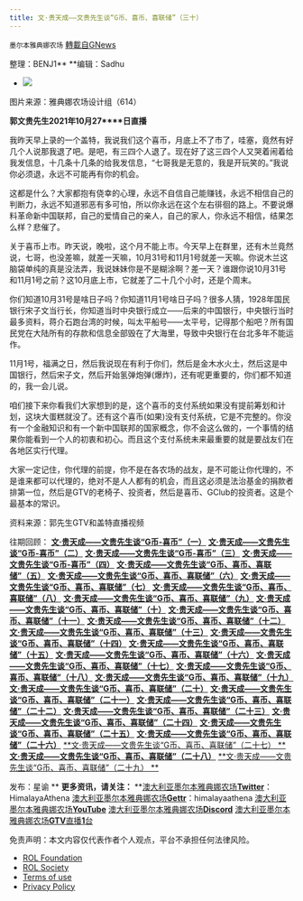 ```yaml
---
title: 文·贵天成——文贵先生谈“G币、喜币、喜联储”（三十）
---
```

`墨尔本雅典娜农场` [轉載自GNews](https://gnews.org/zh-hans/2052999/)

整理：BENJ1**
**编辑：Sadhu

- ![](https://assets.gnews.org/wp-content/uploads/2022/02/dfdf-1.png)



图片来源：雅典娜农场设计组（614）


**郭文贵先生2021****年10****月27****日直播**

我昨天早上录的一个盖特，我说我们这个喜币，月底上不了市了，哇塞，竟然有好几个人说那我退了吧。是吧，有三四个人退了。现在好了这三四个人又哭着闹着给我发信息，十几条十几条的给我发信息，“七哥我是无意的，我是开玩笑的。”我说你必须退，永远不可能再有你的机会。

这都是什么？大家都抱有侥幸的心理，永远不自信自己能赚钱，永远不相信自己的判断力，永远不知道邪恶有多可怕，所以你永远在这个左右徘徊的路上。不要说爆料革命新中国联邦，自己的爱情自己的亲人，自己的家人，你永远不相信，结果怎么样？悲催了。

关于喜币上市。昨天说，晚啦，这个月不能上市。今天早上在群里，还有木兰竟然说，七哥，也没差嘛，就差一天嘛，10月31号和11月1号就差一天嘛。你说木兰这脑袋单纯的真是没法弄，我说妹妹你是不是糊涂啊？差一天？谁跟你说10月31号和11月1号之前？这10月底上市，它就差了二十几个小时，还是个周末。

你们知道10月31号是啥日子吗？你知道11月1号啥日子吗？很多人猜，1928年国民银行宋子文当行长，你知道当时中央银行成立——后来的中国银行，中央银行当时最多资料，蒋介石跑台湾的时候，叫太平船号——太平号，记得那个船吧？所有国民党在大陆所有的存款和信息全部毁在了大海里，导致中央银行在台北多年不能运作。

11月1号，福满之日，然后我说现在有利于你们，然后是金木水火土，然后这是中国银行，然后宋子文，然后开始氢弹炮弹(爆炸)，还有呢更重要的，你们都不知道的，我一会儿说。

咱们接下来你看我们大家想到的是，这个喜币的支付系统如果没有提前筹划和计划，这块大蛋糕就没了。还有这个喜币(如果)没有支付系统，它是不完整的。你没有一个金融知识和有一个新中国联邦的国家概念，你不会这么做的，一个事情的结果你能看到一个人的初衷和初心。而且这个支付系统未来最重要的就是要战友们在各地区实行代理。

大家一定记住，你代理的前提，你不是在各农场的战友，是不可能让你代理的，不是谁来都可以代理的，绝对不是人人都有的机会，而且这必须是法治基金的捐款者排第一位，然后是GTV的老椅子、投资者，然后是喜币、GClub的投资者。这是个最基本的常识。

资料来源：郭先生GTV和盖特直播视频

往期回顾：
[**文·贵天成——文贵先生谈“G币-喜币”（一）**](https://gnews.org/zh-hans/1582391/)
[**文·贵天成——文贵先生谈“G币-喜币”（二）**](https://gnews.org/zh-hans/1584666/)
[**文·贵天成——文贵先生谈“G币-喜币”（三）**](https://gnews.org/zh-hans/1586436/)
[**文·贵天成——文贵先生谈“G币-喜币”（四）**](https://gnews.org/zh-hans/1588934/)
[**文·贵天成——文贵先生谈“G币、喜币、喜联储”（五）**](https://gnews.org/zh-hans/1590581/)
[**文·贵天成——文贵先生谈“G币、喜币、喜联储”（六）**](https://gnews.org/zh-hans/1590945/)
[**文·贵天成——文贵先生谈“G币、喜币、喜联储”（七）**](https://gnews.org/zh-hans/1592917/)
[**文·贵天成——文贵先生谈“G币、喜币、喜联储”（八）**](https://gnews.org/zh-hans/1593871/)
[**文·贵天成——文贵先生谈“G币、喜币、喜联储”（九）**](https://gnews.org/zh-hans/1594977/)
[**文·贵天成——文贵先生谈“G币、喜币、喜联储”（十）**](https://gnews.org/zh-hans/1596019/)
[**文·贵天成——文贵先生谈“G币、喜币、喜联储”（十一）**](https://gnews.org/zh-hans/1596044/)
[**文·贵天成——文贵先生谈“G币、喜币、喜联储”（十二）**](https://gnews.org/zh-hans/1597070/)
[**文·贵天成——文贵先生谈“G币、喜币、喜联储”（十三）**](https://gnews.org/zh-hans/1598679/)
[**文·贵天成——文贵先生谈“G币、喜币、喜联储”（十四）**](https://gnews.org/zh-hans/1599089/)
[**文·贵天成——文贵先生谈“G币、喜币、喜联储”（十五）**](https://gnews.org/zh-hans/1599433/)
[**文·贵天成——文贵先生谈“G币、喜币、喜联储”（十六）**](https://gnews.org/zh-hans/1599453/)
[**文·贵天成——文贵先生谈“G币、喜币、喜联储”（十七）**](https://gnews.org/zh-hans/1601053/)
[**文·贵天成——文贵先生谈“G币、喜币、喜联储”（十八）**](https://gnews.org/zh-hans/1620575/)
[**文·贵天成——文贵先生谈“G币、喜币、喜联储”（十九）**](https://gnews.org/zh-hans/1620634/)
[**文·贵天成——文贵先生谈“G币、喜币、喜联储”（二十）**](https://gnews.org/zh-hans/1620672/)
[**文·贵天成——文贵先生谈“G币、喜币、喜联储”（二十一）**](https://gnews.org/zh-hans/1620864/)
[**文·贵天成——文贵先生谈“G币、喜币、喜联储”（二十二）**](https://gnews.org/zh-hans/1622396/)
[**文·贵天成——文贵先生谈“G币、喜币、喜联储”（二十三）**](https://gnews.org/zh-hans/1622425/)
[**文·贵天成——文贵先生谈“G币、喜币、喜联储”（二十四）**](https://gnews.org/zh-hans/1622755/)
[**文·贵天成——文贵先生谈“G币、喜币、喜联储”（二十五）**](https://gnews.org/zh-hans/1623166/)
[**文·贵天成——文贵先生谈“G币、喜币、喜联储”（二十六）**](https://gnews.org/zh-hans/2051058/)
[**文·贵天成——文贵先生谈“G币、喜币、喜联储”（二十七） **](https://gnews.org/zh-hans/2051071/)
[**文·贵天成——文贵先生谈“G币、喜币、喜联储”（二十八）**](https://gnews.org/zh-hans/2051058/)
[**文·贵天成——文贵先生谈“G币、喜币、喜联储”（二十九） **](https://gnews.org/zh-hans/2051071/)

发布：星谕
**
**更多资讯，请关注：**
**[澳大利亚墨尔本雅典娜农场**Twitter**](https://twitter.com/HimalayaAthena1)：HimalayaAthena
[澳大利亚墨尔本雅典娜农场**Gettr**](https://www.gettr.com/user/himalayaathena)：himalayaathena
[澳大利亚墨尔本雅典娜农场**YouTube**](https://youtube.com/channel/UC-tz4lmA7mG3FzYbylgqjTQ)
[澳大利亚墨尔本雅典娜农场**Discord**](https://discord.gg/KQQVvwBNvm)
[澳大利亚墨尔本雅典娜农场**GTV**直播**1**台](https://www.gtv.org/user/5f72f8f60cd82c6bb6a248a6)

 

免责声明：本文内容仅代表作者个人观点，平台不承担任何法律风险。

- [ROL Foundation](https://rolfoundation.org/)
- [ROL Society](https://rolsociety.org/)
- [Terms of use](https://gnews.org/terms-of-use-3/)
- [Privacy Policy](https://gnews.org/privacy-policy/)
